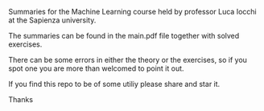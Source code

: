 Summaries for the Machine Learning course held by professor Luca Iocchi at the Sapienza university.

The summaries can be found in the main.pdf file together with solved exercises.

There can be some errors in either the theory or the exercises, so if you spot one you are more than welcomed to point it out.

If you find this repo to be of some utiliy please share and star it.

Thanks